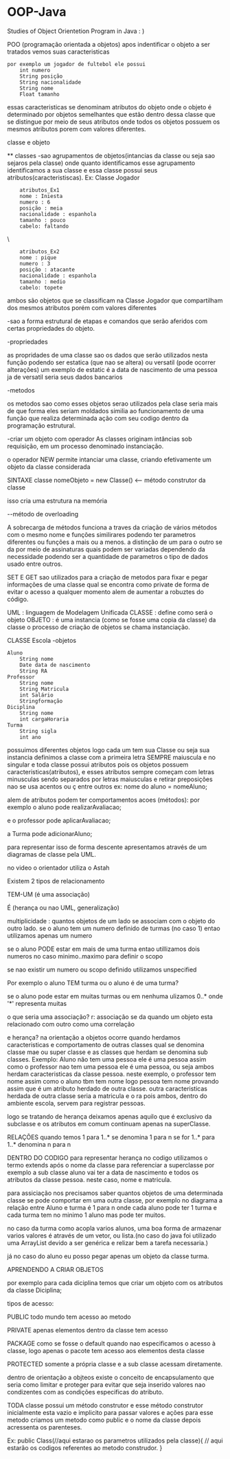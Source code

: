 # OOP-Java
Studies of Object Orientetion Program in Java : )


POO (programação orientada a objetos)
apos indentificar o objeto a ser tratados vemos suas caracteristicas

	por exemplo um jogador de fultebol ele possui
		int numero 
		String posição
		String nacionalidade
		String nome
		Float tamanho
essas caracteristicas se denominam atributos do objeto
onde o objeto é determinado por objetos semelhantes que estão dentro dessa classe que se distingue por meio de seus atributos onde todos os objetos possuem os mesmos atributos porem com valores diferentes. 
	
classe e objeto


**
classes
-sao agrupamentos de objetos(intancias da classe ou seja sao sejaros pela classe) onde quanto identificamos esse agrupamento identificamos a sua classe e essa classe possui seus atributos(caracteristiscas). 
Ex:	
	Classe Jogador
			
		atributos_Ex1
		nome : Iniesta
		numero : 6
		posição : meia 
		nacionalidade : espanhola
		tamanho : pouco
		cabelo: faltando
\\

		atributos_Ex2
		nome : pique
		numero : 3
		posição : atacante 
		nacionalidade : espanhola
		tamanho : medio
		cabelo: topete

ambos são objetos que se classificam na Classe Jogador que compartilham dos mesmos atributos porém com valores diferentes

-sao a forma estrutural de etapas e comandos que serão aferidos com certas propriedades do objeto.

-propriedades
    
   as propridades de uma classe sao os dados que serão  utilizados nesta função podendo ser estatica (que nao se altera) ou versatil (pode ocorrer alterações)
um exemplo de estatic é a data de nascimento de uma pessoa ja de versatil seria seus dados bancarios

-metodos 

   os metodos sao como esses objetos serao utilizados pela clase seria mais de que forma eles seriam moldados similia ao funcionamento de uma função que realiza determinada ação com seu codigo dentro da programação estrutural.

-criar um objeto com operador
	As classes originam intâncias sob requisição, em um processo denominado instanciação.

o operador NEW permite intanciar uma classe, criando efetivamente um objeto da classe considerada

SINTAXE
classe nomeObjeto = new Classe() <-- método construtor da classe

isso cria uma estrutura na memória 

--método de overloading

A sobrecarga de métodos funciona a traves da criação de vários métodos com o mesmo nome  e funções similirares podendo ter parametros diferentes
ou funções a mais ou a menos. a distinção de um para o outro se da por meio de assinaturas quais podem ser variadas dependendo da necessidade
podendo ser a quantidade de parametros o tipo de dados usado entre outros.

SET E GET
sao utilizados para a criação de metodos para fixar e pegar informações de uma classe 
qual se encontra como private de forma de evitar o acesso a qualquer momento alem de aumentar
a robuztes do código.

UML : linguagem de Modelagem Unificada
CLASSE : define como será o objeto
OBJETO : é uma instancia (como se fosse uma copia da classe) da classe
o processo de criação de objetos se chama instanciação.
 
CLASSE Escola
-objetos 

	Aluno
		String nome
		Date data de nascimento
		String RA 
	Professor
		String nome
		String Matricula
		int Salário
		Stringformação
	Diciplina
		String nome
		int cargaHoraria 	
	Turma
		String sigla
		int ano
		
possuimos diferentes objetos logo cada um tem sua Classe ou seja sua instancia definimos a classe com a primeira letra SEMPRE maiuscula e no singular e toda classe possui atributos pois os objetos possuem caracteristicas(atributos), e esses atributos sempre começam com letras minusculas sendo separados por letras maiusculas e retirar preposições nao se usa acentos ou ç entre outros  ex:  nome do aluno = nomeAluno;
 
alem de atributos podem ter comportamentos acoes (métodos):
por exemplo o aluno pode realizarAvaliacao;

e o professor pode aplicarAvaliacao;

a Turma pode adicionarAluno;

para representar isso de forma descente apresentamos através de um diagramas de classe pela UML.

no video o orientador utiliza o Astah

Existem 2 tipos de relacionamento

TEM-UM (é uma associação)

É (herança ou nao UML, generalização)

multiplicidade : quantos objetos de um lado se associam com o objeto do outro lado.
se o aluno tem um numero definido de turmas (no caso 1) entao utilizamos apenas um numero

se o aluno PODE estar em mais de uma turma entao utillizamos dois numeros no caso minimo..maximo para definir o scopo 

se nao existir um numero ou scopo definido utilizamos unspecified

Por exemplo o aluno TEM turma ou o aluno é de uma turma?

se o aluno pode estar em muitas turmas ou em nenhuma ulizamos 0..* onde '*' representa muitas

o que seria uma associação?
r: associação se da quando um objeto esta relacionado com outro como uma correlação 

e herança?
na orientação a objetos ocorre quando herdamos caracteristicas e comportamento de outras classes qual se denomina classe mae ou super classe e as classes que herdam se denomina sub classes.
Exemplo:
Aluno não tem uma pessoa ele é uma pessoa assim como o professor nao tem uma pessoa ele é uma pessoa,  ou seja ambos herdam caracteristicas da classe pessoa. neste exemplo, o professor tem nome assim como o aluno tbm tem nome logo pessoa tem nome provando assim que é um atributo herdado de outra classe.
outra caracteristicas herdada de outra classe seria a matricula e o ra pois ambos, dentro do ambiente escola, servem para registrar pessoas.

logo se tratando de herança deixamos apenas aquilo que é exclusivo da subclasse e os atributos em comum continuam apenas na superClasse.

RELAÇÕES
quando temos 1 para 1..* se denomina 1 para n
se for 1..* para 1..* denomina n para n

DENTRO DO CODIGO
para representar herança no codigo utilizamos o termo extends após o nome da classe para referenciar a superclasse por exemplo 
a sub classe aluno vai ter a data de nascimento e todos os atributos da classe pessoa. neste caso, nome e matricula.

para assiciação nos precisamos saber quantos objetos de uma determinada classe se pode comportar em uma outra classe, por exemplo no diagrama a relação entre Aluno e turma é 1 para n onde cada aluno pode ter 1 turma e cada turma tem no minimo 1 aluno mas pode ter muitos.

no caso da turma como acopla varios alunos, uma boa forma de armazenar varios valores é através de um vetor, ou lista.(no caso do java foi utilizado uma ArrayList devido a ser genérica e relizar bem a tarefa necessaria.)

já no caso do aluno eu posso pegar apenas um objeto da classe turma.

APRENDENDO A CRIAR OBJETOS 

por exemplo para cada diciplina temos que criar um objeto com os atributos da classe Diciplina;

tipos de acesso:

PUBLIC todo mundo tem acesso ao metodo

PRIVATE apenas elementos dentro da classe tem acesso

PACKAGE como se fosse o default quando nao especificamos o acesso à classe, logo apenas o pacote tem acesso aos elementos desta classe

PROTECTED somente a própria classe e a sub classe acessam diretamente.

dentro de orientação a objteos existe o conceito de encapsulamento que seria como limitar e proteger para evitar que seja inserido valores nao condizentes com as condições especificas do atributo.

TODA classe possui um método construtor e esse método construtor inicialmente esta vazio e implicito para passar valores e ações para esse metodo criamos um metodo como public e o nome da classe depois acressenta os parenteses.

Ex: public Class(//aqui estarao os parametros utilizados pela classe){
	// aqui estarão os codigos referentes ao metodo construdor.
}
